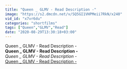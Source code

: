 ```yaml
---
title: "Queen _ GLMV - Read Description -"
image: "https://s2.dmcdn.net/v/SQ5GI1VHPMeii7RkN/x240"
vid_id: "x7vr6du"
categories: "shortfilms"
tags: ["Queen","GLMV","Read"]
date: "2020-08-29T13:30:18+03:00"
---
```

Queen _ GLMV - Read Description -<br><b>Queen _ GLMV - Read Description -</b><br> <i>Queen _ GLMV - Read Description -</i><br> <u>Queen _ GLMV - Read Description -</u>
